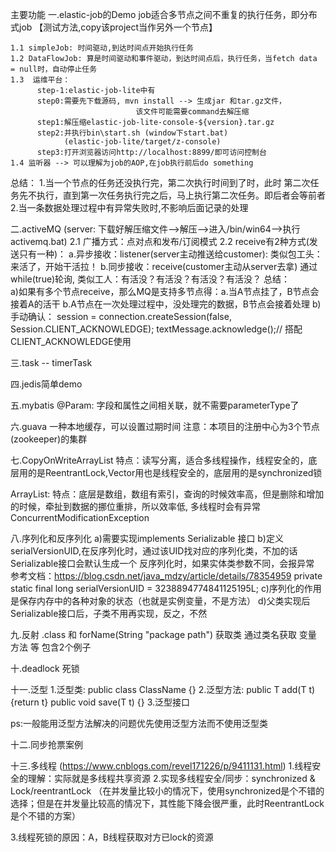 主要功能
一.elastic-job的Demo
job适合多节点之间不重复的执行任务，即分布式job 【测试方法,copy该project当作另外一个节点】

	1.1 simpleJob: 时间驱动,到达时间点开始执行任务
	1.2 DataFlowJob: 算是时间驱动和事件驱动，到达时间点后，执行任务，当fetch data = null时，自动停止任务
	1.3  运维平台：
          step-1:elastic-job-lite中有
		  step0:需要先下载源码, mvn install --> 生成jar 和tar.gz文件，
		                        该文件可能需要command去解压缩
	      step1:解压缩elastic-job-lite-console-${version}.tar.gz
	      step2:并执行bin\start.sh (window下start.bat)
	            (elastic-job-lite/target/z-console)
	      step3:打开浏览器访问http://localhost:8899/即可访问控制台
	1.4 监听器 --> 可以理解为job的AOP,在job执行前后do something
总结：
 	1.当一个节点的任务还没执行完，第二次执行时间到了时，此时 第二次任务先不执行，直到第一次任务执行完之后，马上执行第二次任务。即后者会等前者
	2.当一条数据处理过程中有异常失败时,不影响后面记录的处理

二.activeMQ (server: 下载好解压缩文件-->解压-->进入/bin/win64-->执行activemq.bat)
2.1 广播方式：点对点和发布/订阅模式
2.2 receive有2种方式(发送只有一种)：
a.异步接收：listener(server主动推送给customer): 类似包工头：来活了，开始干活拉！
b.同步接收：receive(customer主动从server去拿) 通过while(true)轮询, 类似工人：有活没？有活没？有活没？有活没？
总结：   
a)如果有多个节点receive，那么MQ是支持多节点得：a.当A节点挂了，B节点会接着A的活干  b.A节点在一次处理过程中，没处理完的数据，B节点会接着处理
b)手动确认：
session = connection.createSession(false, Session.CLIENT_ACKNOWLEDGE);
textMessage.acknowledge();// 搭配CLIENT_ACKNOWLEDGE使用


三.task -- timerTask

四.jedis简单demo

五.mybatis
@Param: 字段和属性之间相关联，就不需要parameterType了

六.guava
一种本地缓存，可以设置过期时间
注意：本项目的注册中心为3个节点(zookeeper)的集群

七.CopyOnWriteArrayList
特点：读写分离，适合多线程操作，线程安全的，底层用的是ReentrantLock,Vector用也是线程安全的，底层用的是synchronized锁

ArrayList:
特点：底层是数组，数组有索引，查询的时候效率高，但是删除和增加的时候，牵扯到数据的挪位重排，所以效率低, 多线程时会有异常ConcurrentModificationException


八.序列化和反序列化
a)需要实现implements Serializable 接口
b)定义serialVersionUID,在反序列化时，通过该UID找对应的序列化类，不加的话Serializable接口会默认生成一个
  反序列化时，如果实体类参数不同，会报异常
  参考文档：https://blog.csdn.net/java_mdzy/article/details/78354959
  private static final long serialVersionUID = 3238894774841125195L;
c)序列化的作用是保存内存中的各种对象的状态（也就是实例变量，不是方法）
d)父类实现后Serializable接口后，子类不用再实现，反之，不然

九.反射 .class 和 forName(String "package path") 获取类
通过类名获取 变量 方法 等
包含2个例子

十.deadlock 死锁

十一.泛型
1.泛型类: public class ClassName<E> {}
2.泛型方法: public <T> T add(T t) {return t}   public <T> void save(T t) {}
3.泛型接口

ps:一般能用泛型方法解决的问题优先使用泛型方法而不使用泛型类

十二.同步抢票案例

十三.多线程 (https://www.cnblogs.com/revel171226/p/9411131.html)
1.线程安全的理解：实际就是多线程共享资源
2.实现多线程安全/同步：synchronized  & Lock/reentrantLock
  （在并发量比较小的情况下，使用synchronized是个不错的选择；但是在并发量比较高的情况下，其性能下降会很严重，此时ReentrantLock是个不错的方案）

3.线程死锁的原因：A，B线程获取对方已lock的资源